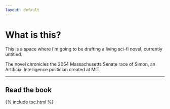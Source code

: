 ```yaml
---
layout: default
---
```


# What is this?
This is a space where I'm going to be drafting a living sci-fi novel, currently untitled.

The novel chronicles the 2054 Massachusetts Senate race of Simon, an Artificial Intelligence politician created at MIT.

----

## Read the book
{% include toc.html %}